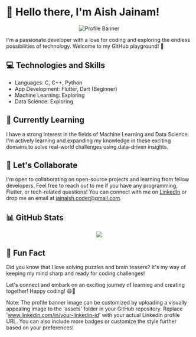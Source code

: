 # 👋 Hello there, I'm Aish Jainam!

<p align="center">
  <img src="https://github.com/Aishjainam-coder/Aishjainam-coder/blob/main/assets/profile-banner.png" alt="Profile Banner">
</p>

I'm a passionate developer with a love for coding and exploring the endless possibilities of technology. Welcome to my GitHub playground! 🚀

## 💻 Technologies and Skills

- Languages: C, C++, Python
- App Development: Flutter, Dart (Beginner)
- Machine Learning: Exploring
- Data Science: Exploring

## 🌱 Currently Learning

I have a strong interest in the fields of Machine Learning and Data Science. I'm actively learning and expanding my knowledge in these exciting domains to solve real-world challenges using data-driven insights.

## 🤝 Let's Collaborate

I'm open to collaborating on open-source projects and learning from fellow developers. Feel free to reach out to me if you have any programming, Flutter, or tech-related questions! You can connect with me on [LinkedIn](www.linkedin.com/in/your-linkedin-id) or drop me an email at jainaish.coder@gmail.com.

## 📊 GitHub Stats

<p align="center">
  <img src="https://github-readme-stats.vercel.app/api?username=Aishjainam-coder&show_icons=true&theme=radical">
</p>

## 🚀 Fun Fact

Did you know that I love solving puzzles and brain teasers? It's my way of keeping my mind sharp and ready for coding challenges!

Let's connect and embark on an exciting journey of learning and creating together! Happy coding! 😄🚀

Note: The profile banner image can be customized by uploading a visually appealing image to the 'assets' folder in your GitHub repository. Replace 'www.linkedin.com/in/your-linkedin-id' with your actual LinkedIn profile URL. You can also include more badges or customize the style further based on your preferences!
